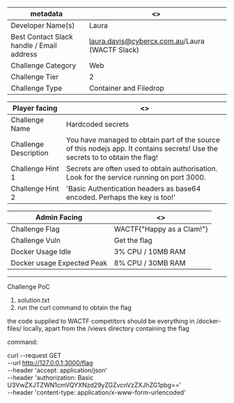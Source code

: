 | metadata | <> |
|--- | --- |
| Developer Name(s) | Laura |
| Best Contact Slack handle / Email address | laura.davis@cybercx.com.au/Laura (WACTF Slack) |
| Challenge Category | Web |
| Challenge Tier | 2 |
| Challenge Type | Container and Filedrop |

| Player facing | <> |
|--- | --- |
|Challenge Name | Hardcoded secrets |
|Challenge Description | You have managed to obtain part of the source of this nodejs app. It contains secrets! Use the secrets to to obtain the flag! | 
|Challenge Hint 1 | Secrets are often used to obtain authorisation. Look for the service running on port 3000.  |
|Challenge Hint 2 | 'Basic Authentication headers as base64 encoded. Perhaps the key is too!' |

| Admin Facing | <> |
|--- | --- |
|Challenge Flag| WACTF{"Happy as a Clam!"} |
|Challenge Vuln| Get the flag |
|Docker Usage Idle | 3% CPU / 10MB RAM |
|Docker usage Expected Peak | 8% CPU / 30MB RAM |
---

Challenge PoC
1. solution.txt
2. run the curl command to obtain the flag

the code supplied to WACTF competitors should be everything in /docker-files/ locally, apart from the /views directory containing the flag

command:

curl --request GET \
  --url http://127.0.0.1:3000/flag \
  --header 'accept: application/json' \
  --header 'authorization: Basic U3VwZXJTZWN1cmVQYXNzd29yZGZvcnVzZXJhZG1pbg==' \
  --header 'content-type: application/x-www-form-urlencoded'